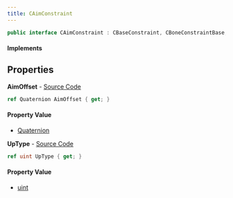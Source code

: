 ```yaml
---
title: CAimConstraint
---
```


```csharp
public interface CAimConstraint : CBaseConstraint, CBoneConstraintBase, ISchemaClass<CBoneConstraintBase>, ISchemaClass<CBaseConstraint>, ISchemaClass<CAimConstraint>, ISchemaField, ISchemaClass, INativeHandle
```

#### Implements

## Properties

**AimOffset** - [Source Code](https://github.com/swiftly-solution/swiftlys2/blob/master/managed/src/SwiftlyS2.Generated/Schemas/Interfaces/CAimConstraint.cs#L16)

```csharp
ref Quaternion AimOffset { get; }
```

#### Property Value

- [Quaternion](/docs/api/shared/natives/quaternion)

**UpType** - [Source Code](https://github.com/swiftly-solution/swiftlys2/blob/master/managed/src/SwiftlyS2.Generated/Schemas/Interfaces/CAimConstraint.cs#L18)

```csharp
ref uint UpType { get; }
```

#### Property Value

- [uint](https://learn.microsoft.com/dotnet/api/system.uint32)


